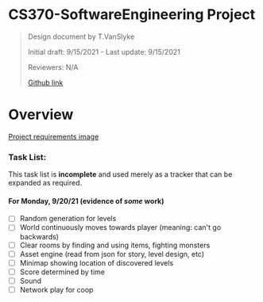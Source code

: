 # CS370-SoftwareEngineering Project

> Design document by T.VanSlyke
>
> Initial draft: 9/15/2021 - Last update: 9/15/2021
> 
> Reviewers: N/A
>
> [Github link](https://github.com/trentv4/CS370-SoftwareEngineering)

# Overview

[Project requirements image](https://media.discordapp.net/attachments/881975639568171081/882318797158113320/Capture.PNG)

### Task List:

This task list is **incomplete** and used merely as a tracker that can be expanded as required.

#### For Monday, 9/20/21 (evidence of *some* work)

- [ ] Random generation for levels
- [ ] World continuously moves towards player (meaning: can't go backwards)
- [ ] Clear rooms by finding and using items, fighting monsters
- [ ] Asset engine (read from json for story, level design, etc)
- [ ] Minimap showing location of discovered levels
- [ ] Score determined by time
- [ ] Sound
- [ ] Network play for coop
